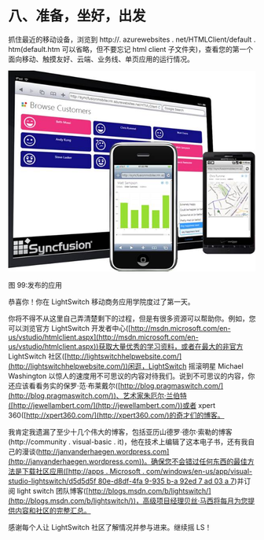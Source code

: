 # 八、准备，坐好，出发

抓住最近的移动设备，浏览到 http://<yourazurewebsite>. azurewebsites . net/HTMLClient/default . htm(default.htm 可以省略，但不要忘记 html client 子文件夹)，查看您的第一个面向移动、触摸友好、云端、业务线、单页应用的运行情况。</yourazurewebsite>

![](img/image151.jpg)

图 99:发布的应用

恭喜你！你在 LightSwitch 移动商务应用学院度过了第一天。

你将不得不从这里自己弄清楚剩下的过程，但是有很多资源可以帮助你。例如，您可以浏览官方 LightSwitch 开发者中心([http://msdn.microsoft.com/en-us/vstudio/htmlclient.aspx](http://msdn.microsoft.com/en-us/vstudio/htmlclient.aspx))获取大量优秀的学习资料，或者在最大的非官方 LightSwitch 社区([http://lightswitchhelpwebsite.com/](http://lightswitchhelpwebsite.com/))闲逛，LightSwitch 摇滚明星 Michael Washington 以惊人的速度用不可思议的内容对待我们。说到不可思议的内容，你还应该看看务实的保罗·范·布莱戴尔([http://blog.pragmaswitch.com/](http://blog.pragmaswitch.com/))、艺术家朱厄尔·兰伯特([http://jewellambert.com/](http://jewellambert.com/))或者 xpert 360([http://xpert360.com/](http://xpert360.com/)的奇才们的博客。

我肯定我遗漏了至少十几个伟大的博客，包括亚历山德罗·德尔·索勒的博客(http://community . visual-basic . it)，他在技术上编辑了这本电子书，还有我自己的漫谈([http://janvanderhaegen.wordpress.com](http://janvanderhaegen.wordpress.com))。确保您不会错过任何东西的最佳方法是下载社区应用([http://apps . Microsoft . com/windows/en-us/app/visual-studio-lightswitch/d5d5d5f 80e-d8df-4fa 9-935 b-a 92ed 7 ad 03 a 7](http://apps.microsoft.com/windows/en-us/app/visual-studio-lightswitch/d5d5f80e-d8df-4fa9-935b-a92ed7ad03a7))并订阅 light switch 团队博客([http://blogs.msdn.com/b/lightswitch/](http://blogs.msdn.com/b/lightswitch/))，高级项目经理贝丝·马西将每月为您提供内容和社区的完整汇总。

感谢每个人让 LightSwitch 社区了解情况并参与进来。继续摇 LS！